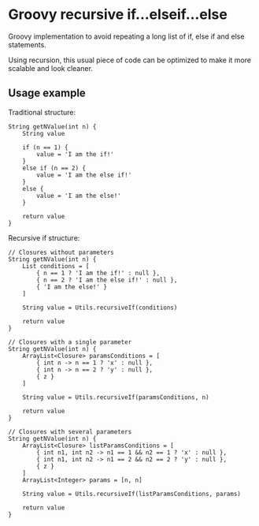 # Groovy recursive if...elseif...else
Groovy implementation to avoid repeating a long list of if, else if and else statements.

Using recursion, this usual piece of code can be optimized to make it more scalable and look cleaner.

## Usage example
Traditional structure:

    String getNValue(int n) {
        String value
        
        if (n == 1) {
            value = 'I am the if!'
        }
        else if (n == 2) {
            value = 'I am the else if!'
        }
        else {
            value = 'I am the else!'
        }
            
        return value
    }

Recursive if structure:

    // Closures without parameters
    String getNValue(int n) {
        List conditions = [
            { n == 1 ? 'I am the if!' : null },
            { n == 2 ? 'I am the else if!' : null },
            { 'I am the else!' }
        ]
        
        String value = Utils.recursiveIf(conditions)
        
        return value
    }
    
    // Closures with a single parameter
    String getNValue(int n) {
        ArrayList<Closure> paramsConditions = [
            { int n -> n == 1 ? 'x' : null },
            { int n -> n == 2 ? 'y' : null },
            { z }
        ]
        
        String value = Utils.recursiveIf(paramsConditions, n)
        
        return value
    }
    
    // Closures with several parameters
    String getNValue(int n) {
        ArrayList<Closure> listParamsConditions = [
            { int n1, int n2 -> n1 == 1 && n2 == 1 ? 'x' : null },
            { int n1, int n2 -> n1 == 2 && n2 == 2 ? 'y' : null },
            { z }
        ]
        ArrayList<Integer> params = [n, n]
        
        String value = Utils.recursiveIf(listParamsConditions, params)
        
        return value
    }
    